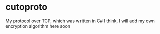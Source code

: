 # cutoproto
My protocol over TCP, which was written in C#
I think, I will add my own encryption algorithm here soon  
